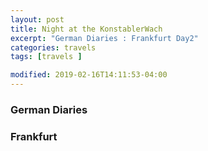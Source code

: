 ```yaml
---
layout: post
title: Night at the KonstablerWach
excerpt: "German Diaries : Frankfurt Day2"
categories: travels
tags: [travels ]

modified: 2019-02-16T14:11:53-04:00
---
```


### German Diaries

### Frankfurt

